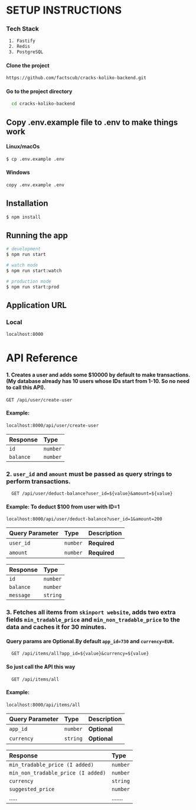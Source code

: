 # SETUP INSTRUCTIONS

### Tech Stack
```bash
 1. Fastify
 2. Redis
 3. PostgreSQL
```

#### Clone the project

```bash
https://github.com/factscub/cracks-koliko-backend.git
```
#### Go to the project directory

```bash
  cd cracks-koliko-backend
```

## Copy .env.example file to .env to make things work

#### Linux/macOs

```bash
$ cp .env.example .env
```

#### Windows

```bash
copy .env.example .env
```

## Installation

```bash
$ npm install
```

## Running the app

```bash
# development
$ npm run start

# watch mode
$ npm run start:watch

# production mode
$ npm run start:prod
```

## Application URL

### Local

```bash
localhost:8000
```

# API Reference

#### 1. Creates a user and adds some $10000 by default to make transactions.(My database already has 10 users whose IDs start from 1-10. So no need to call this API).

```http
GET /api/user/create-user
```

#### Example: 
```http
localhost:8000/api/user/create-user
```

| Response | Type     | 
| :-------- | :------- |
| `id`      | `number` |
| `balance`      | `number` | 


### 2. ` user_id ` and ` amount ` must be passed as query strings to perform transactions.
```http
  GET /api/user/deduct-balance?user_id=${value}&amount=${value}
```

#### Example: To deduct $100 from user with ID=1
```http
localhost:8000/api/user/deduct-balance?user_id=1&amount=200
```


| Query Parameter | Type     | Description|
| :-------- | :------- | :---------------- |
| `user_id`      | `number` | **Required** 
| `amount`      | `number` | **Required** 


| Response | Type     | 
| :-------- | :------- |
| `id`      | `number` |
| `balance`      | `number` | 
| `message`      | `string` | 


### 3. Fetches all items from `skinport website`, adds two extra fields `min_tradable_price` and `min_non_tradable_price` to the data and caches it for 30 minutes.


#### Query params are Optional.By default `app_id=730` and `currency=EUR`.

```http
  GET /api/items/all?app_id=${value}&currency=${value}
```

#### So just call the API this way

```http
  GET /api/items/all
```
#### Example: 
```http
localhost:8000/api/items/all
```

| Query Parameter | Type     | Description|
| :-------- | :------- | :---------------- |
| `app_id`      | `number` | **Optional** 
| `currency`      | `string` | **Optional** 


| Response | Type     | 
| :-------- | :------- |
| `min_tradable_price (I added)`      | `number` |
| `min_non_tradable_price (I added)`      | `number` | 
| `currency`      | `string` | 
| `suggested_price`| `number`|
| .....| .......|

